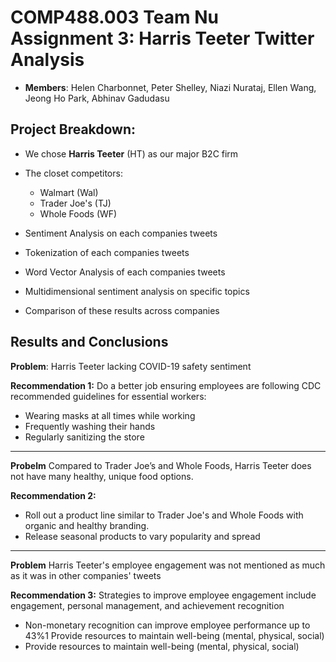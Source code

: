 # **COMP488.003 Team Nu Assignment 3: Harris Teeter Twitter Analysis**

- **Members**: Helen Charbonnet, Peter Shelley, Niazi Nurataj, Ellen Wang, Jeong Ho Park, Abhinav Gadudasu

## Project Breakdown: 
- We chose **Harris Teeter** (HT) as our major B2C firm
- The closet competitors: 
  - Walmart (Wal)
  - Trader Joe's (TJ)
  - Whole Foods (WF)
  
- Sentiment Analysis on each companies tweets
- Tokenization of each companies tweets
- Word Vector Analysis of each companies tweets
- Multidimensional sentiment analysis on specific topics 
- Comparison of these results across companies


## Results and Conclusions
**Problem**: Harris Teeter lacking COVID-19 safety sentiment 

**Recommendation 1:** Do a better job ensuring employees are following CDC recommended guidelines for essential workers: 
 - Wearing masks at all times while working
 - Frequently washing their hands
 - Regularly sanitizing the store

---

**Probelm** Compared to Trader Joe’s and Whole Foods, Harris Teeter does not have many healthy, unique food options. 

**Recommendation 2:** 
- Roll out a product line similar to Trader Joe's and Whole Foods with organic and healthy branding. 
- Release seasonal products to vary popularity and spread 

---
**Problem** Harris Teeter's employee engagement was not mentioned as much as it was in other companies' tweets

**Recommendation 3:** Strategies to improve employee engagement include engagement, personal management, and achievement recognition

- Non-monetary recognition can improve employee performance up to 43%1
Provide resources to maintain well-being (mental, physical, social)
- Provide resources to maintain well-being (mental, physical, social)

